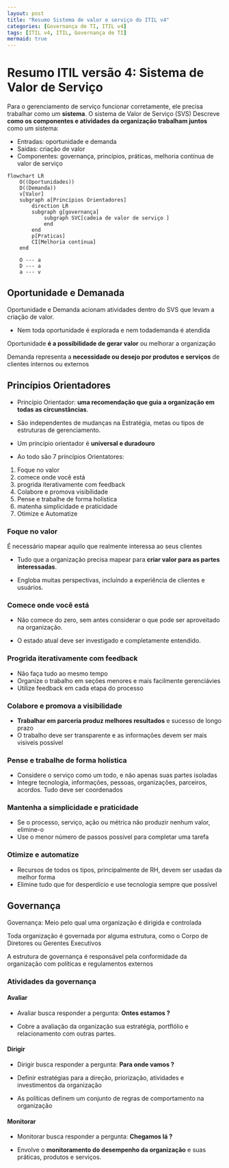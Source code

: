 ```yaml
---
layout: post
title: "Resumo Sistema de valor e serviço do ITIL v4"
categories: [Governança de TI, ITIL v4]
tags: [ITIL v4, ITIL, Governança de TI]
mermaid: true
---
```



# Resumo ITIL versão 4: Sistema de Valor de Serviço

Para o gerenciamento de serviço funcionar corretamente, ele precisa trabalhar como um **sistema**.
O sistema de Valor de Serviço (SVS) Descreve **como os componentes e atividades da organização trabalham juntos** como um sistema:

- Entradas: oportunidade e demanda
- Saídas: criação de valor
- Componentes: governança, princípios, práticas, melhoria contínua de valor de serviço

```mermaid
flowchart LR
    O((Oportunidades))  
    D((Demanda))
    v[Valor]
    subgraph a[Princípios Orientadores]
        direction LR
        subgraph g[governança]
            subgraph SVC[cadeia de valor de serviço ]
            end
        end
        p[Praticas]
        CI[Melhoria contínua]
    end

    O --- a
    D --- a
    a --- v
```

## Oportunidade e Demanada

Oportunidade e Demanda acionam atividades dentro do SVS que levam a criação de valor.

- Nem toda oportunidade é explorada e nem todademanda é atendida

Oportunidade **é a possibilidade de gerar valor** ou melhorar a organização

Demanda representa a **necessidade ou desejo por produtos e serviços** de clientes internos ou externos

## Princípios Orientadores

- Princípio Orientador: **uma recomendação que guia a organização em todas as circunstâncias**.

- São independentes de mudanças na Estratégia, metas ou tipos de estruturas de gerenciamento.

- Um princípio orientador é **universal e duradouro**

- Ao todo são 7 príncípios Orientatores:

1. Foque no valor
2. comece onde você está
3. progrida iterativamente com feedback
4. Colabore e promova visibilidade
5. Pense e trabalhe de forma holística
6. matenha simplicidade e praticidade
7. Otimize e Automatize

### Foque no valor

É necessário mapear aquilo que realmente interessa ao seus clientes

- Tudo que a organização precisa mapear para **criar valor para as partes interessadas**.

- Engloba muitas perspectivas, incluíndo a experiência de clientes e usuários.

### Comece onde você está

- Não comece do zero, sem antes considerar o que pode ser aproveitado na organização.

- O estado atual deve ser investigado e completamente entendido.

### Progrida iterativamente com feedback

- Não faça tudo ao mesmo tempo
- Organize o trabalho em seções menores e mais facilmente gerenciávies
- Utilize feedback em cada etapa do processo

### Colabore e promova a visibilidade

- **Trabalhar em parceria produz melhores resultados** e sucesso de longo prazo
- O trabalho deve ser transparente e as informações devem ser mais visiveis possível

### Pense e trabalhe de forma holística

- Considere o serviço como um todo, e não apenas suas partes isoladas
- Integre  tecnologia, informações, pessoas, organizações, parceiros, acordos. Tudo deve ser coordenados

### Mantenha a simplicidade e praticidade

- Se o processo, serviço, ação ou métrica não produzir nenhum valor, elimine-o
- Use o menor número de passos possível para completar uma tarefa

### Otimize e automatize

- Recursos de todos os tipos, principalmente de RH, devem ser usadas da melhor forma
- Elimine tudo que for desperdício e use tecnologia sempre que possível

## Governança

Governança: Meio pelo qual uma organização é dirigida e controlada

Toda organização é governada por alguma estrutura, como o Corpo de Diretores ou Gerentes Executivos

A estrutura de governança é responsável pela conformidade da organização com políticas e regulamentos externos

### Atividades da governança

#### Avaliar

- Avaliar busca responder a pergunta: **Ontes estamos ?**

- Cobre a avaliação da organização sua estratégia, portflólio e relacionamento com outras partes.

#### Dirigir

- Dirigir busca responder a pergunta: **Para onde vamos ?**

- Definir estratégias para a direção, priorização, atividades e investimentos da organização

- As políticas definem um conjunto de regras de comportamento na organização

#### Monitorar

- Monitorar busca responder a pergunta: **Chegamos lá ?**

- Envolve o **monitoramento do desempenho da organização** e suas práticas, produtos e serviços.

